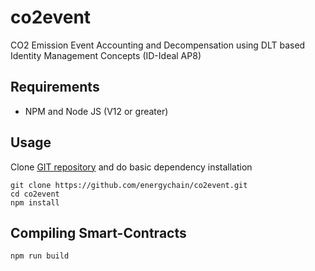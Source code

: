 # co2event
CO2 Emission Event Accounting and Decompensation using DLT based Identity Management Concepts (ID-Ideal AP8)

## Requirements
- NPM and Node JS (V12 or greater)

## Usage
Clone [GIT repository](https://github.com/energychain/co2event) and do basic dependency installation

```shell
git clone https://github.com/energychain/co2event.git
cd co2event
npm install
```

## Compiling Smart-Contracts
```shell
npm run build
```
